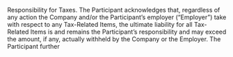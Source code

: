Responsibility for Taxes.  The Participant acknowledges that, regardless of any action
the Company and/or the Participant’s employer (“Employer”) take with respect to any Tax-Related Items,
the  ultimate  liability  for  all  Tax-Related  Items  is  and  remains  the  Participant’s  responsibility  and  may
exceed  the  amount,  if  any,  actually  withheld  by  the  Company  or  the  Employer.  The  Participant  further